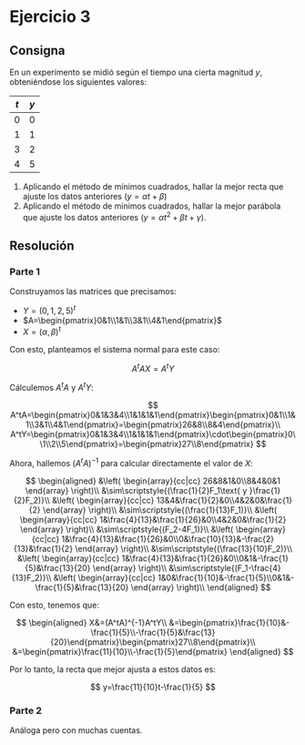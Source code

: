 # Ejercicio 3

## Consigna

En un experimento se midió según el tiempo una cierta magnitud $y$, obteniéndose los siguientes valores:

| $t$ | $y$ |
|----|----|
| 0  |  0 |
| 1  |  1 |
| 3  |  2 |
| 4  |  5 |

1. Aplicando el método de mínimos cuadrados, hallar la mejor recta que ajuste los datos anteriores ($y = \alpha t + \beta$)
2. Aplicando el método de mínimos cuadrados, hallar la mejor parábola que ajuste los datos anteriores ($y = \alpha t^2 + \beta t + \gamma$).

## Resolución

### Parte 1

Construyamos las matrices que precisamos:

- $Y=(0,1,2,5)^t$
- $A=\begin{pmatrix}0&1\\1&1\\3&1\\4&1\end{pmatrix}$
- $X=(\alpha,\beta)^t$

Con esto, planteamos el sistema normal para este caso:

$$
A^tAX=A^tY
$$

Cálculemos $A^tA$ y $A^tY$:

$$
A^tA=\begin{pmatrix}0&1&3&4\\1&1&1&1\end{pmatrix}\begin{pmatrix}0&1\\1&1\\3&1\\4&1\end{pmatrix}=\begin{pmatrix}26&8\\8&4\end{pmatrix}\\
A^tY=\begin{pmatrix}0&1&3&4\\1&1&1&1\end{pmatrix}\cdot\begin{pmatrix}0\\1\\2\\5\end{pmatrix}=\begin{pmatrix}27\\8\end{pmatrix}
$$

Ahora, hallemos $(A^tA)^{-1}$ para calcular directamente el valor de $X$:

$$
\begin{aligned}
&\left(
\begin{array}{cc|cc}
26&8&1&0\\8&4&0&1
\end{array}
\right)\\
&\sim\scriptstyle{(\frac{1}{2}F_1\text{ y }\frac{1}{2}F_2)}\\
&\left(
\begin{array}{cc|cc}
13&4&\frac{1}{2}&0\\4&2&0&\frac{1}{2}
\end{array}
\right)\\
&\sim\scriptstyle{(\frac{1}{13}F_1)}\\
&\left(
\begin{array}{cc|cc}
1&\frac{4}{13}&\frac{1}{26}&0\\4&2&0&\frac{1}{2}
\end{array}
\right)\\
&\sim\scriptstyle{(F_2-4F_1)}\\
&\left(
\begin{array}{cc|cc}
1&\frac{4}{13}&\frac{1}{26}&0\\0&\frac{10}{13}&-\frac{2}{13}&\frac{1}{2}
\end{array}
\right)\\
&\sim\scriptstyle{(\frac{13}{10}F_2)}\\
&\left(
\begin{array}{cc|cc}
1&\frac{4}{13}&\frac{1}{26}&0\\0&1&-\frac{1}{5}&\frac{13}{20}
\end{array}
\right)\\
&\sim\scriptstyle{(F_1-\frac{4}{13}F_2)}\\
&\left(
\begin{array}{cc|cc}
1&0&\frac{1}{10}&-\frac{1}{5}\\0&1&-\frac{1}{5}&\frac{13}{20}
\end{array}
\right)\\
\end{aligned}
$$

Con esto, tenemos que:

$$
\begin{aligned}
X&=(A^tA)^{-1}A^tY\\
&=\begin{pmatrix}\frac{1}{10}&-\frac{1}{5}\\-\frac{1}{5}&\frac{13}{20}\end{pmatrix}\begin{pmatrix}27\\8\end{pmatrix}\\
&=\begin{pmatrix}\frac{11}{10}\\-\frac{1}{5}\end{pmatrix}
\end{aligned}
$$

Por lo tanto, la recta que mejor ajusta a estos datos es:

$$
y=\frac{11}{10}t-\frac{1}{5}
$$

### Parte 2

Análoga pero con muchas cuentas.